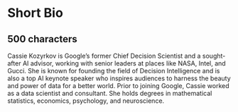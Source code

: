# Short Bio

## 500 characters

Cassie Kozyrkov is Google’s former Chief Decision Scientist and a sought-after AI advisor, working with senior leaders at places like NASA, Intel, and Gucci. She is known for founding the field of Decision Intelligence and is also a top AI keynote speaker who inspires audiences to harness the beauty and power of data for a better world. Prior to joining Google, Cassie worked as a data scientist and consultant. She holds degrees in mathematical statistics, economics, psychology, and neuroscience.
